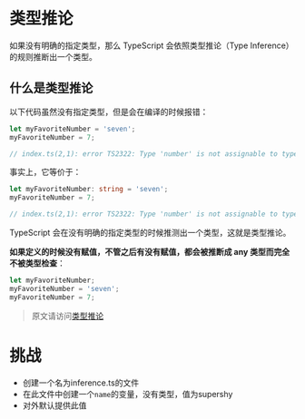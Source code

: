 # 类型推论

如果没有明确的指定类型，那么 TypeScript 会依照类型推论（Type Inference）的规则推断出一个类型。

## 什么是类型推论

以下代码虽然没有指定类型，但是会在编译的时候报错：

```typescript
let myFavoriteNumber = 'seven';
myFavoriteNumber = 7;

// index.ts(2,1): error TS2322: Type 'number' is not assignable to type 'string'.
```

事实上，它等价于：

```typescript
let myFavoriteNumber: string = 'seven';
myFavoriteNumber = 7;

// index.ts(2,1): error TS2322: Type 'number' is not assignable to type 'string'.
```

TypeScript 会在没有明确的指定类型的时候推测出一个类型，这就是类型推论。

**如果定义的时候没有赋值，不管之后有没有赋值，都会被推断成 any 类型而完全不被类型检查**：

```typescript
let myFavoriteNumber;
myFavoriteNumber = 'seven';
myFavoriteNumber = 7;
```

> 原文请访问[类型推论](https://ts.xcatliu.com/basics/type-inference.html)

# 挑战

* 创建一个名为inference.ts的文件
* 在此文件中创建一个`name`的变量，没有类型，值为supershy
* 对外默认提供此值
